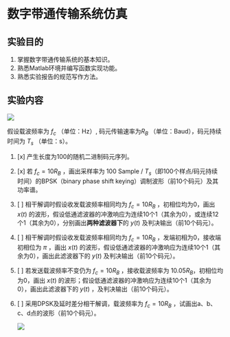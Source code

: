 # 数字带通传输系统仿真

## 实验目的

1. 掌握数字带通传输系统的基本知识。
2. 熟悉Matlab环境并编写函数实现功能。
3. 熟悉实验报告的规范写作方法。

## 实验内容

![](passband.assets/BPSK.jpg)

假设载波频率为 $f_c$ （单位：Hz）, 码元传输速率为$R_B$ （单位：Baud），码元持续时间为 $T_s$ （单位：s）。

1. [x] 产生长度为100的随机二进制码元序列。

2. [x] 若 $f_c = 10 R_B$ ，画出采样率为 100 Sample / $T_s$（即100个样点/码元持续时间）的BPSK（binary phase shift keying）调制波形（前10个码元）及其功率谱。

3. [ ] 相干解调时假设收发载波频率相同均为 $f_c = 10 R_B$ ，初相位均为0，画出 $x(t)$ 的波形，假设低通滤波器的冲激响应为连续10个1（其余为0），或连续12个1（其余为0），分别画出**两种滤波器下**的 $y(t)$ 及判决输出（前10个码元）。

4. [ ] 相干解调时假设收发载波频率相同均为 $f_c = 10 R_B$ ，发端初相为0，接收端初相位为 $\pi$ ，画出 $x(t)$ 的波形，假设低通滤波器的冲激响应为连续10个1（其余为0），画出此滤波器下的 $y(t)$ 及判决输出（前10个码元）。

5. [ ] 若发送载波频率不变仍为 $f_c = 10 R_B$ ，接收载波频率为 $10.05 R_B$，初相位均为0，画出 $x(t)$ 的波形；假设低通滤波器的冲激响应为连续10个1（其余为0），画出此滤波器下的 $y(t)$ ，及判决输出（前10个码元）。

6. [ ] 采用DPSK及延时差分相干解调，载波频率为 $f_c = 10 R_B$ ，试画出a、b、c、d点的波形（前10个码元）。

   ![](passband.assets/DPSK.jpg)
